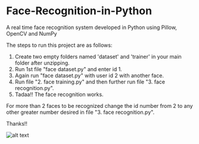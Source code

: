 # Face-Recognition-in-Python
A real time face recognition system developed in Python using Pillow, OpenCV and NumPy 

The steps to run this project are as follows:
1. Create two empty folders named 'dataset' and 'trainer' in your main folder after unzipping.
2. Run 1st file "face dataset.py" and enter id 1.
3. Again run "face dataset.py" with user id 2 with another face.
4. Run file "2. face training.py" and then further run file "3. face recognition.py".
5. Tadaa!! The face recognition works.

For more than 2 faces to be recognized change the id number from 2 to any other greater number desired in file "3. face recognition.py".

Thanks!!

![alt text](https://github.com/chandrikadeb7/Face-Recognition-in-Python/blob/master/Screen%20Shot%202019-12-12%20at%208.01.02%20PM.jpg)
